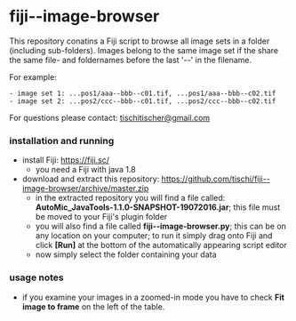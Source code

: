 # fiji--image-browser

This repository conatins a Fiji script to browse all image sets in a folder (including sub-folders).
Images belong to the same image set if the share the same file- and foldernames before the last '--' in the filename.

For example:
```
- image set 1: ...pos1/aaa--bbb--c01.tif, ...pos1/aaa--bbb--c02.tif
- image set 2: ...pos2/ccc--bbb--c01.tif, ...pos2/ccc--bbb--c02.tif
```

For questions please contact: tischitischer@gmail.com

### installation and running

- install Fiji: https://fiji.sc/
  - you need a Fiji with java 1.8  
- download and extract this repository: https://github.com/tischi/fiji--image-browser/archive/master.zip
  - in the extracted repository you will find a file called: __AutoMic_JavaTools-1.1.0-SNAPSHOT-19072016.jar__; this file must be moved to your Fiji's plugin folder
  - you will also find a file called __fiji--image-browser.py__; this can be on any location on your computer; to run it simply drag onto Fiji and click __[Run]__ at the bottom of the automatically appearing script editor
  - now simply select the folder containing your data


### usage notes

- if you examine your images in a zoomed-in mode you have to check __Fit image to frame__ on the left of the table.
